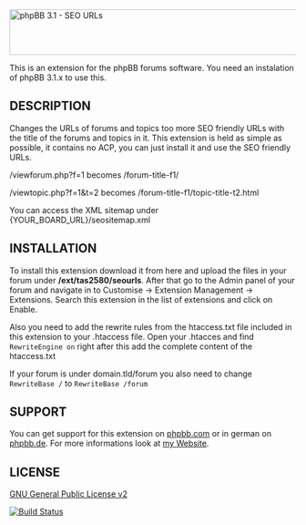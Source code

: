<img src="https://tas2580.net/downloads/image-11.png" width="600" height="80" alt="phpBB 3.1 - SEO URLs" />

This is an extension for the phpBB forums software. You need an instalation of phpBB 3.1.x to use this.

DESCRIPTION
-------
Changes the URLs of forums and topics too more SEO friendly URLs with the title of the forums and topics in it. This
extension is held as simple as possible, it contains no ACP, you can just install it and use the SEO friendly URLs.

/viewforum.php?f=1 becomes /forum-title-f1/

/viewtopic.php?f=1&t=2 becomes /forum-title-f1/topic-title-t2.html

You can access the XML sitemap under {YOUR_BOARD_URL}/seositemap.xml

INSTALLATION
----------
To install this extension download it from here and upload the files in your forum under <b>/ext/tas2580/seourls</b>.
After that go to the Admin panel of your forum and navigate in to Customise -> Extension Management -> Extensions. Search this extension in the list of extensions and click on Enable.

Also you need to add the rewrite rules from the htaccess.txt file included in this extension to your .htaccess file.
Open your .htacces and find <code>RewriteEngine on</code> right after this add the complete content of the htaccess.txt

If your forum is under domain.tld/forum you also need to change <code>RewriteBase /</code> to <code>RewriteBase /forum</code>


SUPPORT
-------
You can get support for this extension on <a href="https://www.phpbb.com/community/viewtopic.php?f=456&t=2288486">phpbb.com</a>
or in german on <a href="https://www.phpbb.de/community/viewtopic.php?f=149&t=233380">phpbb.de</a>. For more informations look at
<a href="https://tas2580.net/downloads/download-11.html">my Website</a>.

LICENSE
-------
<a href="http://opensource.org/licenses/gpl-2.0.php">GNU General Public License v2</a>

[![Build Status](https://travis-ci.org/tas2580/seourls.svg?branch=master)](https://travis-ci.org/seourls)
